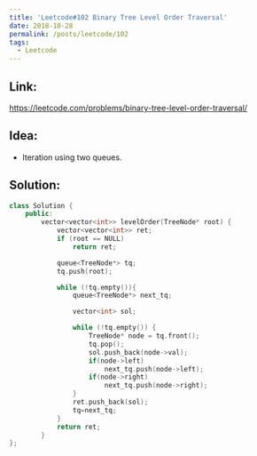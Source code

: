 ```yaml
---
title: 'Leetcode#102 Binary Tree Level Order Traversal'
date: 2018-10-28
permalink: /posts/leetcode/102
tags:
  - Leetcode
---
```

## Link: ##
https://leetcode.com/problems/binary-tree-level-order-traversal/

## Idea: ##
- Iteration using two queues.

## Solution: ##
```cpp
class Solution {
    public:
        vector<vector<int>> levelOrder(TreeNode* root) {
            vector<vector<int>> ret;
            if (root == NULL)
                return ret;

            queue<TreeNode*> tq;
            tq.push(root);

            while (!tq.empty()){
                queue<TreeNode*> next_tq;

                vector<int> sol;

                while (!tq.empty()) {
                    TreeNode* node = tq.front();
                    tq.pop();
                    sol.push_back(node->val);
                    if(node->left)
                        next_tq.push(node->left);
                    if(node->right)
                        next_tq.push(node->right);
                }
                ret.push_back(sol);
                tq=next_tq;
            }
            return ret;
        }
};
```


